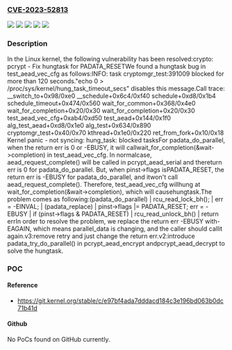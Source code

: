 ### [CVE-2023-52813](https://cve.mitre.org/cgi-bin/cvename.cgi?name=CVE-2023-52813)
![](https://img.shields.io/static/v1?label=Product&message=Linux&color=blue)
![](https://img.shields.io/static/v1?label=Version&message=&color=brightgreen)
![](https://img.shields.io/static/v1?label=Version&message=16295bec6398a3eedc9377e1af6ff4c71b98c300%20&color=brightgreen)
![](https://img.shields.io/static/v1?label=Version&message=2.6.34%20&color=brightgreen)
![](https://img.shields.io/static/v1?label=Vulnerability&message=n%2Fa&color=blue)

### Description

In the Linux kernel, the following vulnerability has been resolved:crypto: pcrypt - Fix hungtask for PADATA_RESETWe found a hungtask bug in test_aead_vec_cfg as follows:INFO: task cryptomgr_test:391009 blocked for more than 120 seconds."echo 0 > /proc/sys/kernel/hung_task_timeout_secs" disables this message.Call trace: __switch_to+0x98/0xe0 __schedule+0x6c4/0xf40 schedule+0xd8/0x1b4 schedule_timeout+0x474/0x560 wait_for_common+0x368/0x4e0 wait_for_completion+0x20/0x30 wait_for_completion+0x20/0x30 test_aead_vec_cfg+0xab4/0xd50 test_aead+0x144/0x1f0 alg_test_aead+0xd8/0x1e0 alg_test+0x634/0x890 cryptomgr_test+0x40/0x70 kthread+0x1e0/0x220 ret_from_fork+0x10/0x18 Kernel panic - not syncing: hung_task: blocked tasksFor padata_do_parallel, when the return err is 0 or -EBUSY, it will callwait_for_completion(&wait->completion) in test_aead_vec_cfg. In normalcase, aead_request_complete() will be called in pcrypt_aead_serial and thereturn err is 0 for padata_do_parallel. But, when pinst->flags isPADATA_RESET, the return err is -EBUSY for padata_do_parallel, and itwon't call aead_request_complete(). Therefore, test_aead_vec_cfg willhung at wait_for_completion(&wait->completion), which will causehungtask.The problem comes as following:(padata_do_parallel)                 |    rcu_read_lock_bh();              |    err = -EINVAL;                   |   (padata_replace)                                     |     pinst->flags |= PADATA_RESET;    err = -EBUSY                     |    if (pinst->flags & PADATA_RESET) |        rcu_read_unlock_bh()         |        return errIn order to resolve the problem, we replace the return err -EBUSY with-EAGAIN, which means parallel_data is changing, and the caller should callit again.v3:remove retry and just change the return err.v2:introduce padata_try_do_parallel() in pcrypt_aead_encrypt andpcrypt_aead_decrypt to solve the hungtask.

### POC

#### Reference
- https://git.kernel.org/stable/c/e97bf4ada7dddacd184c3e196bd063b0dc71b41d

#### Github
No PoCs found on GitHub currently.

